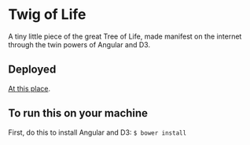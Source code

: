# Twig of Life
A tiny little piece of the great Tree of Life, made manifest on the internet through the twin powers of Angular and D3.

## Deployed
[At this place](https://twig-of-life.firebaseapp.com/).

## To run this on your machine
First, do this to install Angular and D3:
`$ bower install`
